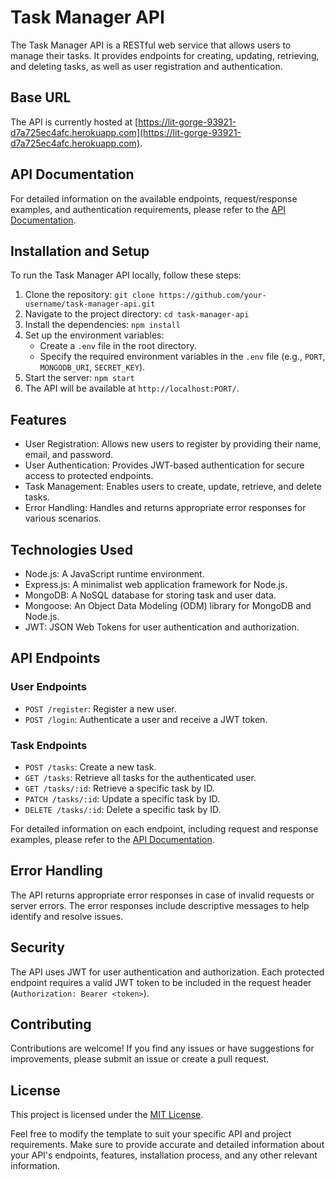# Task Manager API

The Task Manager API is a RESTful web service that allows users to manage their tasks. It provides endpoints for creating, updating, retrieving, and deleting tasks, as well as user registration and authentication.

## Base URL

The API is currently hosted at [https://lit-gorge-93921-d7a725ec4afc.herokuapp.com](https://lit-gorge-93921-d7a725ec4afc.herokuapp.com).

## API Documentation

For detailed information on the available endpoints, request/response examples, and authentication requirements, please refer to the [API Documentation](api-documentation.md).

## Installation and Setup

To run the Task Manager API locally, follow these steps:

1. Clone the repository: `git clone https://github.com/your-username/task-manager-api.git`
2. Navigate to the project directory: `cd task-manager-api`
3. Install the dependencies: `npm install`
4. Set up the environment variables:
   - Create a `.env` file in the root directory.
   - Specify the required environment variables in the `.env` file (e.g., `PORT`, `MONGODB_URI`, `SECRET_KEY`).
5. Start the server: `npm start`
6. The API will be available at `http://localhost:PORT/`.

## Features

- User Registration: Allows new users to register by providing their name, email, and password.
- User Authentication: Provides JWT-based authentication for secure access to protected endpoints.
- Task Management: Enables users to create, update, retrieve, and delete tasks.
- Error Handling: Handles and returns appropriate error responses for various scenarios.

## Technologies Used

- Node.js: A JavaScript runtime environment.
- Express.js: A minimalist web application framework for Node.js.
- MongoDB: A NoSQL database for storing task and user data.
- Mongoose: An Object Data Modeling (ODM) library for MongoDB and Node.js.
- JWT: JSON Web Tokens for user authentication and authorization.

## API Endpoints

### User Endpoints

- `POST /register`: Register a new user.
- `POST /login`: Authenticate a user and receive a JWT token.

### Task Endpoints

- `POST /tasks`: Create a new task.
- `GET /tasks`: Retrieve all tasks for the authenticated user.
- `GET /tasks/:id`: Retrieve a specific task by ID.
- `PATCH /tasks/:id`: Update a specific task by ID.
- `DELETE /tasks/:id`: Delete a specific task by ID.

For detailed information on each endpoint, including request and response examples, please refer to the [API Documentation](api-documentation.md).

## Error Handling

The API returns appropriate error responses in case of invalid requests or server errors. The error responses include descriptive messages to help identify and resolve issues.

## Security

The API uses JWT for user authentication and authorization. Each protected endpoint requires a valid JWT token to be included in the request header (`Authorization: Bearer <token>`).

## Contributing

Contributions are welcome! If you find any issues or have suggestions for improvements, please submit an issue or create a pull request.

## License

This project is licensed under the [MIT License](LICENSE).

Feel free to modify the template to suit your specific API and project requirements. Make sure to provide accurate and detailed information about your API's endpoints, features, installation process, and any other relevant information.
